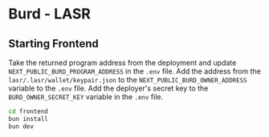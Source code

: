 # Burd - LASR

## Starting Frontend
Take the returned program address from the deployment and update `NEXT_PUBLIC_BURD_PROGRAM_ADDRESS` in the `.env` file.
Add the address from the `lasr/.lasr/wallet/keypair.json` to the `NEXT_PUBLIC_BURD_OWNER_ADDRESS` variable to the `.env` file.
Add the deployer's secret key to the `BURD_OWNER_SECRET_KEY` variable in the `.env` file.

```bash
cd frontend
bun install
bun dev
```
